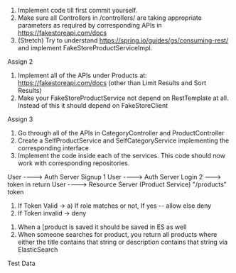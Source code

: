 1. Implement code till first commit yourself.
2. Make sure all Controllers in /controllers/ are taking appropriate parameters as required by corresponding APIs in https://fakestoreapi.com/docs
3. (Stretch) Try to understand https://spring.io/guides/gs/consuming-rest/ and implement FakeStoreProductServiceImpl.

Assign 2
1. Implement all of the APIs under Products at: https://fakestoreapi.com/docs (other than Limit Results and Sort Results)
2. Make your FakeStoreProductService not depend on RestTemplate at all. Instead of this it should depend on FakeStoreClient

Assign 3 
1. Go through all of the APIs in CategoryController and ProductController
2. Create a SelfProductService and SelfCategoryService implementing the corresponding interface
3. Implement the code inside each of the services. This code should now work with corresponding repositories.


User ----> Auth Server Signup 1
User ----> Auth Server Login 2 ---> token in return 
User ----> Resource Server (Product Service) "/products" token

1) If Token Valid -> 
   a) If role matches or not, If yes -- allow else deny
2) If Token invalid -> deny


1. When a [product is saved it should be saved in ES as well
2. When someone searches for product, you return all products where 
either the title contains that string 
or description contains that string via ElasticSearch

Test Data
